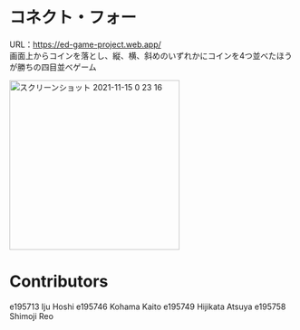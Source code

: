 # コネクト・フォー 
URL：https://ed-game-project.web.app/  
画面上からコインを落とし、縦、横、斜めのいずれかにコインを4つ並べたほうが勝ちの四目並べゲーム  

<img width="300" alt="スクリーンショット 2021-11-15 0 23 16" src="https://user-images.githubusercontent.com/57646279/141687370-2de2b3a7-0b2b-4d7a-8193-9b193e1da2d8.png">


# Contributors
e195713 Iju Hoshi
e195746 Kohama Kaito
e195749 Hijikata Atsuya
e195758 Shimoji Reo
